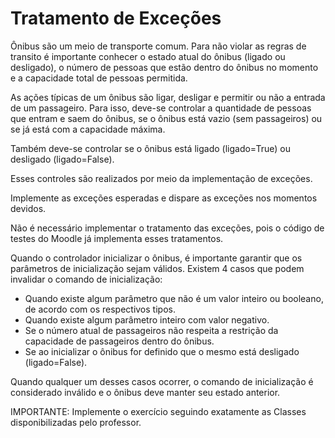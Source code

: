 # Tratamento de Exceções

Ônibus são um meio de transporte comum. Para não violar as regras de transito é importante conhecer o estado atual do ônibus (ligado ou desligado), o número de pessoas que estão dentro do ônibus no momento e a capacidade total de pessoas permitida.

As ações típicas de um ônibus são ligar, desligar e permitir ou não a entrada de um passageiro. Para isso, deve-se controlar a quantidade de pessoas que entram e saem do ônibus, se o ônibus está vazio (sem passageiros) ou se já está com a capacidade máxima.

Também deve-se controlar se o ônibus está ligado (ligado=True) ou desligado (ligado=False).

Esses controles são realizados por meio da implementação de exceções.

Implemente as exceções esperadas e dispare as exceções nos momentos devidos.

Não é necessário implementar o tratamento das exceções, pois o código de testes do Moodle já implementa esses tratamentos.

Quando o controlador inicializar o ônibus, é importante garantir que os parâmetros de inicialização sejam válidos.
Existem 4 casos que podem invalidar o comando de inicialização:

- Quando existe algum parâmetro que não é um valor inteiro ou booleano, de acordo com os respectivos tipos.
- Quando existe algum parâmetro inteiro com valor negativo.
- Se o número atual de passageiros não respeita a restrição da capacidade de passageiros dentro do ônibus.
- Se ao inicializar o ônibus for definido que o mesmo está desligado (ligado=False).

Quando qualquer um desses casos ocorrer, o comando de inicialização é considerado inválido e o ônibus deve manter seu estado anterior.

IMPORTANTE: Implemente o exercício seguindo exatamente as Classes disponibilizadas pelo professor.